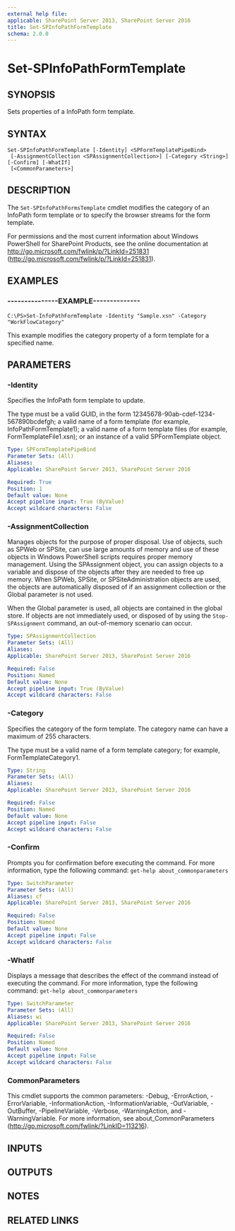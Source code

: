 ```yaml
---
external help file: 
applicable: SharePoint Server 2013, SharePoint Server 2016
title: Set-SPInfoPathFormTemplate
schema: 2.0.0
---
```


# Set-SPInfoPathFormTemplate

## SYNOPSIS
Sets properties of a InfoPath form template.


## SYNTAX

```
Set-SPInfoPathFormTemplate [-Identity] <SPFormTemplatePipeBind>
 [-AssignmentCollection <SPAssignmentCollection>] [-Category <String>] [-Confirm] [-WhatIf]
 [<CommonParameters>]
```

## DESCRIPTION
The `Set-SPInfoPathFormsTemplate` cmdlet modifies the category of an InfoPath form template or to specify the browser streams for the form template.

For permissions and the most current information about Windows PowerShell for SharePoint Products, see the online documentation at http://go.microsoft.com/fwlink/p/?LinkId=251831 (http://go.microsoft.com/fwlink/p/?LinkId=251831).


## EXAMPLES

### ---------------EXAMPLE--------------
```
C:\PS>Set-InfoPathFormTemplate -Identity "Sample.xsn" -Category "WorkFlowCategory"
```

This example modifies the category property of a form template for a specified name.


## PARAMETERS

### -Identity
Specifies the InfoPath form template to update.

The type must be a valid GUID, in the form 12345678-90ab-cdef-1234-567890bcdefgh; a valid name of a form template (for example, InfoPathFormTemplate1); a valid name of a form template files (for example, FormTemplateFile1.xsn); or an instance of a valid SPFormTemplate object.

```yaml
Type: SPFormTemplatePipeBind
Parameter Sets: (All)
Aliases: 
Applicable: SharePoint Server 2013, SharePoint Server 2016

Required: True
Position: 1
Default value: None
Accept pipeline input: True (ByValue)
Accept wildcard characters: False
```

### -AssignmentCollection
Manages objects for the purpose of proper disposal.
Use of objects, such as SPWeb or SPSite, can use large amounts of memory and use of these objects in Windows PowerShell scripts requires proper memory management.
Using the SPAssignment object, you can assign objects to a variable and dispose of the objects after they are needed to free up memory.
When SPWeb, SPSite, or SPSiteAdministration objects are used, the objects are automatically disposed of if an assignment collection or the Global parameter is not used.

When the Global parameter is used, all objects are contained in the global store.
If objects are not immediately used, or disposed of by using the `Stop-SPAssignment` command, an out-of-memory scenario can occur.

```yaml
Type: SPAssignmentCollection
Parameter Sets: (All)
Aliases: 
Applicable: SharePoint Server 2013, SharePoint Server 2016

Required: False
Position: Named
Default value: None
Accept pipeline input: True (ByValue)
Accept wildcard characters: False
```

### -Category
Specifies the category of the form template.
The category name can have a maximum of 255 characters.

The type must be a valid name of a form template category; for example, FormTemplateCategory1.

```yaml
Type: String
Parameter Sets: (All)
Aliases: 
Applicable: SharePoint Server 2013, SharePoint Server 2016

Required: False
Position: Named
Default value: None
Accept pipeline input: False
Accept wildcard characters: False
```

### -Confirm
Prompts you for confirmation before executing the command.
For more information, type the following command: `get-help about_commonparameters`

```yaml
Type: SwitchParameter
Parameter Sets: (All)
Aliases: cf
Applicable: SharePoint Server 2013, SharePoint Server 2016

Required: False
Position: Named
Default value: None
Accept pipeline input: False
Accept wildcard characters: False
```

### -WhatIf
Displays a message that describes the effect of the command instead of executing the command.
For more information, type the following command: `get-help about_commonparameters`

```yaml
Type: SwitchParameter
Parameter Sets: (All)
Aliases: wi
Applicable: SharePoint Server 2013, SharePoint Server 2016

Required: False
Position: Named
Default value: None
Accept pipeline input: False
Accept wildcard characters: False
```

### CommonParameters
This cmdlet supports the common parameters: -Debug, -ErrorAction, -ErrorVariable, -InformationAction, -InformationVariable, -OutVariable, -OutBuffer, -PipelineVariable, -Verbose, -WarningAction, and -WarningVariable. For more information, see about_CommonParameters (http://go.microsoft.com/fwlink/?LinkID=113216).

## INPUTS

## OUTPUTS

## NOTES

## RELATED LINKS
